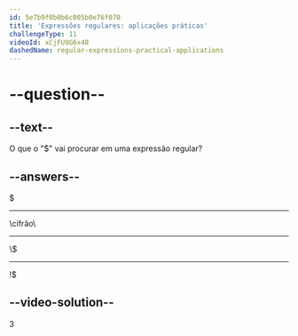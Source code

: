 ```yaml
---
id: 5e7b9f0b0b6c005b0e76f070
title: 'Expressões regulares: aplicações práticas'
challengeType: 11
videoId: xCjFU9G6x48
dashedName: regular-expressions-practical-applications
---
```


# --question--

## --text--

O que o "$" vai procurar em uma expressão regular?

## --answers--

$

---

\\cifrão\\

---

\\$

---

!$

## --video-solution--

3

